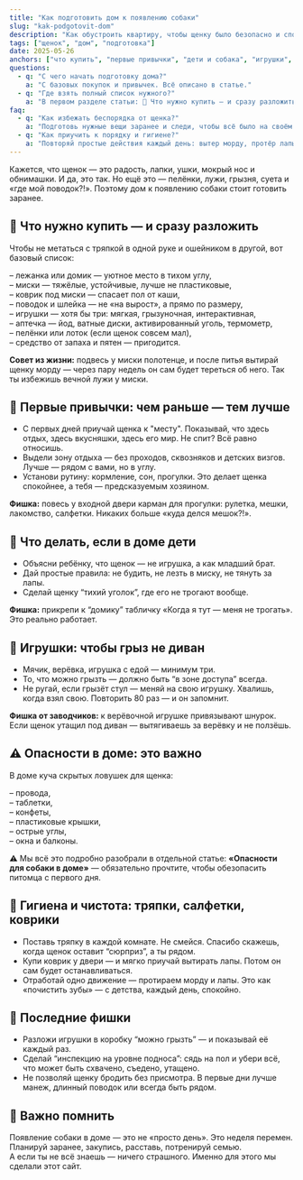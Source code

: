```yaml
---
title: "Как подготовить дом к появлению собаки"
slug: "kak-podgotovit-dom"
description: "Как обустроить квартиру, чтобы щенку было безопасно и спокойно с первых дней"
tags: ["щенок", "дом", "подготовка"]
date: 2025-05-26
anchors: ["что купить", "первые привычки", "дети и собака", "игрушки", "опасности", "гигиена", "фишки", "итог"]
questions:
  - q: "С чего начать подготовку дома?"
    a: "С базовых покупок и привычек. Всё описано в статье."
  - q: "Где взять полный список нужного?"
    a: "В первом разделе статьи: 🎒 Что нужно купить — и сразу разложить."
faq:
  - q: "Как избежать беспорядка от щенка?"
    a: "Подготовь нужные вещи заранее и следи, чтобы всё было на своём месте."
  - q: "Как приучить к порядку и гигиене?"
    a: "Повторяй простые действия каждый день: вытер морду, протёр лапы — и хвали."
---
```


Кажется, что щенок — это радость, лапки, ушки, мокрый нос и обнимашки. И да, это так. Но ещё это — пелёнки, лужи, грызня, суета и «где мой поводок?!». Поэтому дом к появлению собаки стоит готовить заранее.

## 🎒 Что нужно купить — и сразу разложить

Чтобы не метаться с тряпкой в одной руке и ошейником в другой, вот базовый список:

– лежанка или домик — уютное место в тихом углу,  
– миски — тяжёлые, устойчивые, лучше не пластиковые,  
– коврик под миски — спасает пол от каши,  
– поводок и шлейка — не «на вырост», а прямо по размеру,  
– игрушки — хотя бы три: мягкая, грызуночная, интерактивная,  
– аптечка — йод, ватные диски, активированный уголь, термометр,  
– пелёнки или лоток (если щенок совсем мал),  
– средство от запаха и пятен — пригодится.

**Совет из жизни:** подвесь у миски полотенце, и после питья вытирай щенку морду — через пару недель он сам будет тереться об него. Так ты избежишь вечной лужи у миски.

## 🧠 Первые привычки: чем раньше — тем лучше

- С первых дней приучай щенка к "месту". Показывай, что здесь отдых, здесь вкусняшки, здесь его мир. Не спит? Всё равно относишь.
- Выдели зону отдыха — без проходов, сквозняков и детских визгов. Лучше — рядом с вами, но в углу.
- Установи рутину: кормление, сон, прогулки. Это делает щенка спокойнее, а тебя — предсказуемым хозяином.

**Фишка:** повесь у входной двери карман для прогулки: рулетка, мешки, лакомство, салфетки. Никаких больше «куда делся мешок?!».

## 👶 Что делать, если в доме дети

- Объясни ребёнку, что щенок — не игрушка, а как младший брат.
- Дай простые правила: не будить, не лезть в миску, не тянуть за лапы.
- Сделай щенку “тихий уголок”, где его не трогают вообще.

**Фишка:** прикрепи к “домику” табличку «Когда я тут — меня не трогать». Это реально работает.

## 🧸 Игрушки: чтобы грыз не диван

- Мячик, верёвка, игрушка с едой — минимум три.
- То, что можно грызть — должно быть “в зоне доступа” всегда.
- Не ругай, если грызёт стул — меняй на свою игрушку. Хвалишь, когда взял свою. Повторить 80 раз — и он запомнит.

**Фишка от заводчиков:** к верёвочной игрушке привязывают шнурок. Если щенок утащил под диван — вытягиваешь за верёвку и не ползёшь.

## ⚠️ Опасности в доме: это важно

В доме куча скрытых ловушек для щенка:

– провода,  
– таблетки,  
– конфеты,  
– пластиковые крышки,  
– острые углы,  
– окна и балконы.

⚠️ Мы всё это подробно разобрали в отдельной статье: **«Опасности для собаки в доме»** — обязательно прочтите, чтобы обезопасить питомца с первого дня.

## 🧼 Гигиена и чистота: тряпки, салфетки, коврики

- Поставь тряпку в каждой комнате. Не смейся. Спасибо скажешь, когда щенок оставит “сюрприз”, а ты рядом.
- Купи коврик у двери — и мягко приучай вытирать лапы. Потом он сам будет останавливаться.
- Отработай одно движение — протираем морду и лапы. Это как «почистить зубы» — с детства, каждый день, спокойно.

## 📍 Последние фишки

- Разложи игрушки в коробку “можно грызть” — и показывай её каждый раз.
- Сделай “инспекцию на уровне подноса”: сядь на пол и убери всё, что может быть схвачено, съедено, утащено.
- Не позволяй щенку бродить без присмотра. В первые дни лучше манеж, длинный поводок или всегда быть рядом.

## 💬 Важно помнить

Появление собаки в доме — это не «просто день». Это неделя перемен.  
Планируй заранее, закупись, расставь, потренируй семью.  
А если ты не всё знаешь — ничего страшного. Именно для этого мы сделали этот сайт.